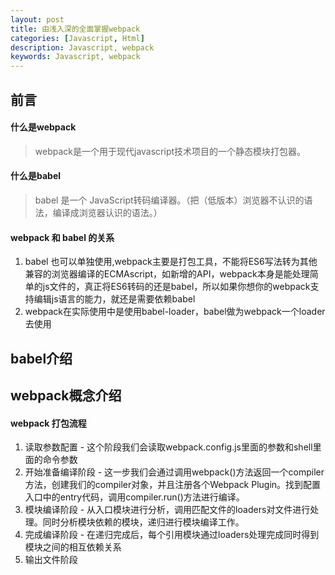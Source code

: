 ```yaml
---
layout: post
title: 由浅入深的全面掌握webpack
categories: [Javascript, Html]
description: Javascript, webpack
keywords: Javascript, webpack
---
```


## 前言
#### 什么是webpack
> webpack是一个用于现代javascript技术项目的一个静态模块打包器。

#### 什么是babel
> babel 是一个 JavaScript转码编译器。（把（低版本）浏览器不认识的语法，编译成浏览器认识的语法。）

#### webpack 和 babel 的关系
1. babel 也可以单独使用,webpack主要是打包工具，不能将ES6写法转为其他兼容的浏览器编译的ECMAscript，如新增的API，webpack本身是能处理简单的js文件的，真正将ES6转码的还是babel，所以如果你想你的webpack支持编辑js语言的能力，就还是需要依赖babel
2. webpack在实际使用中是使用babel-loader，babel做为webpack一个loader去使用

## babel介绍

## webpack概念介绍

#### webpack 打包流程 

1. 读取参数配置 - 这个阶段我们会读取webpack.config.js里面的参数和shell里面的命令参数
2. 开始准备编译阶段 - 这一步我们会通过调用webpack()方法返回一个compiler方法，创建我们的compiler对象，并且注册各个Webpack Plugin。找到配置入口中的entry代码，调用compiler.run()方法进行编译。
3. 模块编译阶段 - 从入口模块进行分析，调用匹配文件的loaders对文件进行处理。同时分析模块依赖的模块，递归进行模块编译工作。
4. 完成编译阶段 - 在递归完成后，每个引用模块通过loaders处理完成同时得到模块之间的相互依赖关系
5. 输出文件阶段